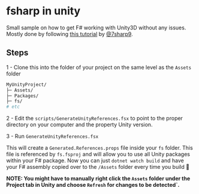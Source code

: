 # fsharp in unity

Small sample on how to get F# working with Unity3D without any issues. Mostly done by following [this tutorial](youtube.com/watch?v=sK6BUkQE5U4) by [@7sharp9](https://github.com/7sharp9).

## Steps
1 - Clone this into the folder of your project on the same level as the `Assets` folder
```bash
MyUnityProject/
├─ Assets/
├─ Packages/
├─ fs/
# etc
```
2 - Edit the `scripts/GenerateUnityReferences.fsx` to point to the proper directory on your computer and the property Unity version.

3 - Run `GenerateUnityReferences.fsx`

This will create a `Generated.References.props` file inside your `fs` folder. This file is referenced by `fs.fsproj` and will allow you to use all Unity packages within your F# package.
Now you can just `dotnet watch build` and have your F# assembly copied over to the `/Assets` folder every time you build 🥳

**NOTE: You might have to manually right click the `Assets` folder under the Project tab in Unity and choose `Refresh` for changes to be detected`.**
